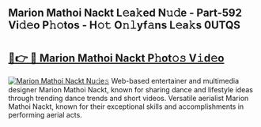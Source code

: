 ## Marion Mathoi Nackt L𝚎a𝚔ed N𝚞𝚍e - Part-592 Vi𝚍𝚎o P𝚑𝚘tos - H𝚘𝚝 O𝚗𝚕yf𝚊ns L𝚎a𝚔s 0UTQS

# <h2><a href="http://kfexmub.oniu.top/?m=Marion+Mathoi+Nackt">🔗👉 🔴 Marion Mathoi Nackt P𝚑ot𝚘𝚜 V𝚒d𝚎o</a></h2>

[![Marion Mathoi Nackt Nu𝚍e𝚜](https://i.imgur.com/0qMVB7G.gif)](http://kfexmub.oniu.top/?m=Marion+Mathoi+Nackt)
Web-based entertainer and multimedia designer Marion Mathoi Nackt, known for sharing dance and lifestyle ideas through trending dance trends and short videos. Versatile aerialist Marion Mathoi Nackt, known for their exceptional skills and accomplishments in performing aerial acts.  
